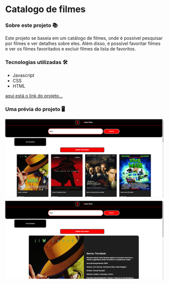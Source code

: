 # Catalogo de filmes

### Sobre este projeto 📚

Este projeto se baseia em um catálogo de filmes, onde é possível pesquisar por filmes e ver detalhes sobre eles. Além disso, é possível favoritar filmes e ver os filmes favoritados e excluir filmes da lista de favoritos.

### Tecnologias utilizadas 🛠

- Javascript
- CSS
- HTML

<a href="https://andreimartinscoelho.github.io/NovaFilmes/">aqui está o link do projeto...</a>

### Uma prévia do projeto 🖥

<img src="NF-1.png" alt="Imagem de exemplo do projeto NovaFilmes" style="margin-bottom:10px;">
<img src="NF-2.png" alt="Imagem de exemplo do projeto NovaFilmes">
